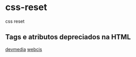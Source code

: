 # css-reset
css reset

## Tags e atributos depreciados na HTML
[devmedia](https://www.devmedia.com.br/tags-e-atributos-depreciados-na-html/28042)
[webcis](https://www.webcis.com.br/tags-html-que-nao-sao-mais-usadas-em-html5.html)